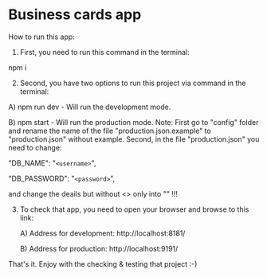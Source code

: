 # Business cards app

How to run this app:

1. First, you need to run this command in the terminal:

npm i

2. Second, you have two options to run this project via command in the terminal:

A) npm run dev - Will run the development mode.

B) npm start - Will run the production mode.
Note: First go to "config" folder and rename the name of the file "production.json.example" to "production.json" without example.
Second, in the file "production.json" you need to change:

"DB_NAME": "`<username>`",

"DB_PASSWORD": "`<password>`",

and change the deails but without <> only into "" !!!

3. To check that app, you need to open your browser and browse to this link:

   A) Address for development:
   http://localhost:8181/

   B) Address for production:
   http://localhost:9191/

That's it.
Enjoy with the checking & testing that project :-)
